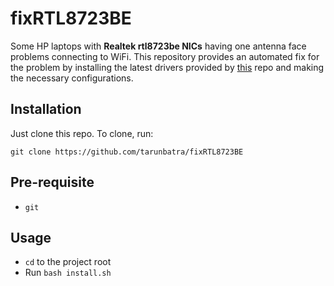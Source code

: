 # fixRTL8723BE
Some HP laptops with **Realtek rtl8723be NICs** having one antenna face problems connecting to WiFi. This repository provides an automated fix for the problem by installing the latest drivers provided by [this](https://github.com/lwfinger/rtlwifi_new) repo and making the necessary configurations.

## Installation
Just clone this repo. To clone, run:

`git clone https://github.com/tarunbatra/fixRTL8723BE`

## Pre-requisite
* `git`

## Usage
- `cd` to the project root
- Run `bash install.sh`
